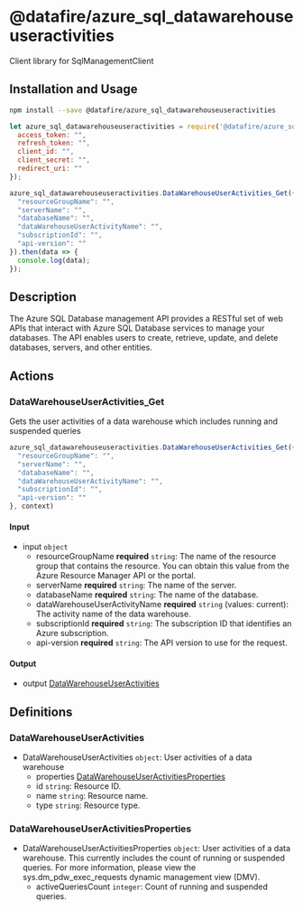 # @datafire/azure_sql_datawarehouseuseractivities

Client library for SqlManagementClient

## Installation and Usage
```bash
npm install --save @datafire/azure_sql_datawarehouseuseractivities
```
```js
let azure_sql_datawarehouseuseractivities = require('@datafire/azure_sql_datawarehouseuseractivities').create({
  access_token: "",
  refresh_token: "",
  client_id: "",
  client_secret: "",
  redirect_uri: ""
});

azure_sql_datawarehouseuseractivities.DataWarehouseUserActivities_Get({
  "resourceGroupName": "",
  "serverName": "",
  "databaseName": "",
  "dataWarehouseUserActivityName": "",
  "subscriptionId": "",
  "api-version": ""
}).then(data => {
  console.log(data);
});
```

## Description

The Azure SQL Database management API provides a RESTful set of web APIs that interact with Azure SQL Database services to manage your databases. The API enables users to create, retrieve, update, and delete databases, servers, and other entities.

## Actions

### DataWarehouseUserActivities_Get
Gets the user activities of a data warehouse which includes running and suspended queries


```js
azure_sql_datawarehouseuseractivities.DataWarehouseUserActivities_Get({
  "resourceGroupName": "",
  "serverName": "",
  "databaseName": "",
  "dataWarehouseUserActivityName": "",
  "subscriptionId": "",
  "api-version": ""
}, context)
```

#### Input
* input `object`
  * resourceGroupName **required** `string`: The name of the resource group that contains the resource. You can obtain this value from the Azure Resource Manager API or the portal.
  * serverName **required** `string`: The name of the server.
  * databaseName **required** `string`: The name of the database.
  * dataWarehouseUserActivityName **required** `string` (values: current): The activity name of the data warehouse. 
  * subscriptionId **required** `string`: The subscription ID that identifies an Azure subscription.
  * api-version **required** `string`: The API version to use for the request.

#### Output
* output [DataWarehouseUserActivities](#datawarehouseuseractivities)



## Definitions

### DataWarehouseUserActivities
* DataWarehouseUserActivities `object`: User activities of a data warehouse
  * properties [DataWarehouseUserActivitiesProperties](#datawarehouseuseractivitiesproperties)
  * id `string`: Resource ID.
  * name `string`: Resource name.
  * type `string`: Resource type.

### DataWarehouseUserActivitiesProperties
* DataWarehouseUserActivitiesProperties `object`: User activities of a data warehouse. This currently includes the count of running or suspended queries. For more information, please view the sys.dm_pdw_exec_requests dynamic management view (DMV).
  * activeQueriesCount `integer`: Count of running and suspended queries.


